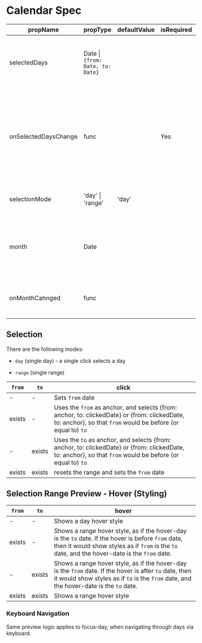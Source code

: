 # Calendar Spec

| propName | propType | defaultValue | isRequired | description |
|----------|----------|--------------|------------|-------------|
| selectedDays | Date \| `{from: Date, to: Date}` | | | Day / Range that should appear as selected. Range object may contain `from` only, `to` only, or both. (But not an empty objecty)|
| onSelectedDaysChange | func | | Yes | Called when selectedDays changes by user interaction. When `selectionMode=day`, the function receives a Date object. When `selectionMode=range`, the function receives an Range object of the form `{from: Date, to: Date}`.|
| selectionMode | 'day' \| 'range' | 'day' |  | Affects the click behavior and how it selects a day or a range |
| month | Date | | | The month to display in the calendar. This differs from the initialMonth prop, as it causes the calendar to re-render when its value changes. |
| onMonthCahnged | func |  | | Event handler when the month is changed. Function receives a Date object. |


## Selection
There are the following modes:
- `day` (single day) - a single click selects a day

- `range` (single range)

| `from` | `to` | click |
|------|----|-------|
| -    |  - |  Sets `from` date |
| exists   |  - |  Uses the `from` as anchor, and selects {from: anchor, to: clickedDate} or {from: clickedDate, to: anchor}, so that `from` would be before (or equal to) `to`|
| -   |  exists |  Uses the `to` as anchor, and selects {from: anchor, to: clickedDate} or {from: clickedDate, to: anchor}, so that `from` would be before (or equal to) `to`|
| exists    |  exists |  resets the range and sets the `from` date | 

## Selection Range Preview - Hover (Styling)
| `from` | `to` | hover |
|------|----|-------|
| -    |  - |  Shows a day hover style |
| exists   |  - |  Shows a range hover style, as if the hover-day is the `to` date. If the hover is before `from` date, then it would show styles as if `from` is the `to` date, and the hover-date is the `from` date. |
| -  |  exists |  Shows a range hover style, as if the hover-day is the `from` date. If the hover is after `to` date, then it would show styles as if `to` is the `from` date, and the hover-date is the `to` date. |
| exists    |  exists |  Shows a range hover style |

### Keyboard Navigation
Same preview logic applies to focus-day, when navigating through days via keyboard.
